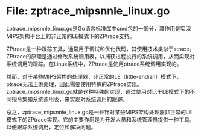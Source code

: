 # File: zptrace_mipsnnle_linux.go

zptrace_mipsnnle_linux.go是Go语言标准库中cmd包的一部分，其作用是实现MIPS架构平台上的非正常的LE模式下的ZPtrace支持。

ZPtrace是一种跟踪工具，通常用于调试和优化代码，其使用技术类似于strace。ZPtrace的原理是通过修改系统调用表，以捕获进程执行的系统调用，从而实现对系统调用的跟踪。在Linux系统中，ZPtrace是使用ptrace系统调用实现的。

然而，对于某些MIPS架构的处理器，非正常的LE（little-endian）模式下，ptrace无法正确处理，因此需要使用特殊的ZPtrace实现。zptrace_mipsnnle_linux.go就是这种特殊的实现，通过使用对比于LE模式下的不同指令集和系统调用表，来实现对系统调用的跟踪。

总之，zptrace_mipsnnle_linux.go是一种针对某些MIPS架构处理器非正常的LE模式下的ZPtrace实现。它的主要作用是为开发人员和系统管理员提供一种工具，以便跟踪系统调用，定位和解决问题。

